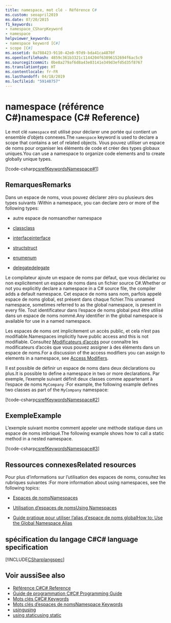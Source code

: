 ```yaml
---
title: namespace, mot clé - Référence C#
ms.custom: seoapril2019
ms.date: 07/20/2015
f1_keywords:
- namespace_CSharpKeyword
- namespace
helpviewer_keywords:
- namespace keyword [C#]
- scope [C#]
ms.assetid: 0a788423-9110-42e0-97d9-bda41ca4870f
ms.openlocfilehash: 4859c361b3321c1144204f63896152694f6ac5c9
ms.sourcegitcommit: 0be8a279af6d8a43e03141e349d3efd5d35f8767
ms.translationtype: HT
ms.contentlocale: fr-FR
ms.lasthandoff: 04/18/2019
ms.locfileid: "59148757"
---
```

# <a name="namespace-c-reference"></a><span data-ttu-id="66c2f-102">namespace (référence C#)</span><span class="sxs-lookup"><span data-stu-id="66c2f-102">namespace (C# Reference)</span></span>

<span data-ttu-id="66c2f-103">Le mot clé `namespace` est utilisé pour déclarer une portée qui contient un ensemble d’objets connexes.</span><span class="sxs-lookup"><span data-stu-id="66c2f-103">The `namespace` keyword is used to declare a scope that contains a set of related objects.</span></span> <span data-ttu-id="66c2f-104">Vous pouvez utiliser un espace de noms pour organiser les éléments de code et créer des types globaux uniques.</span><span class="sxs-lookup"><span data-stu-id="66c2f-104">You can use a namespace to organize code elements and to create globally unique types.</span></span>

[!code-csharp[csrefKeywordsNamespace#1](~/samples/snippets/csharp/VS_Snippets_VBCSharp/csrefKeywordsNamespace/CS/csrefKeywordsNamespace.cs#1)]

## <a name="remarks"></a><span data-ttu-id="66c2f-105">Remarques</span><span class="sxs-lookup"><span data-stu-id="66c2f-105">Remarks</span></span>

<span data-ttu-id="66c2f-106">Dans un espace de noms, vous pouvez déclarer zéro ou plusieurs des types suivants :</span><span class="sxs-lookup"><span data-stu-id="66c2f-106">Within a namespace, you can declare zero or more of the following types:</span></span>

- <span data-ttu-id="66c2f-107">autre espace de noms</span><span class="sxs-lookup"><span data-stu-id="66c2f-107">another namespace</span></span>

- [<span data-ttu-id="66c2f-108">class</span><span class="sxs-lookup"><span data-stu-id="66c2f-108">class</span></span>](class.md)

- [<span data-ttu-id="66c2f-109">interface</span><span class="sxs-lookup"><span data-stu-id="66c2f-109">interface</span></span>](interface.md)

- [<span data-ttu-id="66c2f-110">struct</span><span class="sxs-lookup"><span data-stu-id="66c2f-110">struct</span></span>](struct.md)

- [<span data-ttu-id="66c2f-111">enum</span><span class="sxs-lookup"><span data-stu-id="66c2f-111">enum</span></span>](enum.md)

- [<span data-ttu-id="66c2f-112">delegate</span><span class="sxs-lookup"><span data-stu-id="66c2f-112">delegate</span></span>](delegate.md)

<span data-ttu-id="66c2f-113">Le compilateur ajoute un espace de noms par défaut, que vous déclariez ou non explicitement un espace de noms dans un fichier source C#.</span><span class="sxs-lookup"><span data-stu-id="66c2f-113">Whether or not you explicitly declare a namespace in a C# source file, the compiler adds a default namespace.</span></span> <span data-ttu-id="66c2f-114">Cet espace de noms sans nom, parfois appelé espace de noms global, est présent dans chaque fichier.</span><span class="sxs-lookup"><span data-stu-id="66c2f-114">This unnamed namespace, sometimes referred to as the global namespace, is present in every file.</span></span> <span data-ttu-id="66c2f-115">Tout identificateur dans l’espace de noms global peut être utilisé dans un espace de noms nommé.</span><span class="sxs-lookup"><span data-stu-id="66c2f-115">Any identifier in the global namespace is available for use in a named namespace.</span></span>

<span data-ttu-id="66c2f-116">Les espaces de noms ont implicitement un accès public, et cela n’est pas modifiable.</span><span class="sxs-lookup"><span data-stu-id="66c2f-116">Namespaces implicitly have public access and this is not modifiable.</span></span> <span data-ttu-id="66c2f-117">Consultez [Modificateurs d’accès](access-modifiers.md) pour connaître les modificateurs d’accès que vous pouvez assigner à des éléments dans un espace de noms.</span><span class="sxs-lookup"><span data-stu-id="66c2f-117">For a discussion of the access modifiers you can assign to elements in a namespace, see [Access Modifiers](access-modifiers.md).</span></span>

<span data-ttu-id="66c2f-118">Il est possible de définir un espace de noms dans deux déclarations ou plus.</span><span class="sxs-lookup"><span data-stu-id="66c2f-118">It is possible to define a namespace in two or more declarations.</span></span> <span data-ttu-id="66c2f-119">Par exemple, l’exemple suivant définit deux classes comme appartenant à l’espace de noms `MyCompany` :</span><span class="sxs-lookup"><span data-stu-id="66c2f-119">For example, the following example defines two classes as part of the `MyCompany` namespace:</span></span>

[!code-csharp[csrefKeywordsNamespace#2](~/samples/snippets/csharp/VS_Snippets_VBCSharp/csrefKeywordsNamespace/CS/csrefKeywordsNamespace.cs#2)]

## <a name="example"></a><span data-ttu-id="66c2f-120">Exemple</span><span class="sxs-lookup"><span data-stu-id="66c2f-120">Example</span></span>

<span data-ttu-id="66c2f-121">L’exemple suivant montre comment appeler une méthode statique dans un espace de noms imbriqué.</span><span class="sxs-lookup"><span data-stu-id="66c2f-121">The following example shows how to call a static method in a nested namespace.</span></span>

[!code-csharp[csrefKeywordsNamespace#3](~/samples/snippets/csharp/VS_Snippets_VBCSharp/csrefKeywordsNamespace/CS/csrefKeywordsNamespace.cs#3)]

## <a name="related-resources"></a><span data-ttu-id="66c2f-122">Ressources connexes</span><span class="sxs-lookup"><span data-stu-id="66c2f-122">Related resources</span></span>

<span data-ttu-id="66c2f-123">Pour plus d’informations sur l’utilisation des espaces de noms, consultez les rubriques suivantes :</span><span class="sxs-lookup"><span data-stu-id="66c2f-123">For more information about using namespaces, see the following topics:</span></span>

- [<span data-ttu-id="66c2f-124">Espaces de noms</span><span class="sxs-lookup"><span data-stu-id="66c2f-124">Namespaces</span></span>](../../programming-guide/namespaces/index.md)

- [<span data-ttu-id="66c2f-125">Utilisation d’espaces de noms</span><span class="sxs-lookup"><span data-stu-id="66c2f-125">Using Namespaces</span></span>](../../programming-guide/namespaces/using-namespaces.md)

- [<span data-ttu-id="66c2f-126">Guide pratique pour utiliser l’alias d’espace de noms global</span><span class="sxs-lookup"><span data-stu-id="66c2f-126">How to: Use the Global Namespace Alias</span></span>](../../programming-guide/namespaces/how-to-use-the-global-namespace-alias.md)

## <a name="c-language-specification"></a><span data-ttu-id="66c2f-127">spécification du langage C#</span><span class="sxs-lookup"><span data-stu-id="66c2f-127">C# language specification</span></span>

[!INCLUDE[CSharplangspec](~/includes/csharplangspec-md.md)]

## <a name="see-also"></a><span data-ttu-id="66c2f-128">Voir aussi</span><span class="sxs-lookup"><span data-stu-id="66c2f-128">See also</span></span>

- [<span data-ttu-id="66c2f-129">Référence C#</span><span class="sxs-lookup"><span data-stu-id="66c2f-129">C# Reference</span></span>](../../language-reference/index.md)
- [<span data-ttu-id="66c2f-130">Guide de programmation C#</span><span class="sxs-lookup"><span data-stu-id="66c2f-130">C# Programming Guide</span></span>](../../programming-guide/index.md)
- [<span data-ttu-id="66c2f-131">Mots clés C#</span><span class="sxs-lookup"><span data-stu-id="66c2f-131">C# Keywords</span></span>](index.md)
- [<span data-ttu-id="66c2f-132">Mots clés d’espaces de noms</span><span class="sxs-lookup"><span data-stu-id="66c2f-132">Namespace Keywords</span></span>](namespace-keywords.md)
- [<span data-ttu-id="66c2f-133">using</span><span class="sxs-lookup"><span data-stu-id="66c2f-133">using</span></span>](using-directive.md)
- [<span data-ttu-id="66c2f-134">using static</span><span class="sxs-lookup"><span data-stu-id="66c2f-134">using static</span></span>](using-static.md)